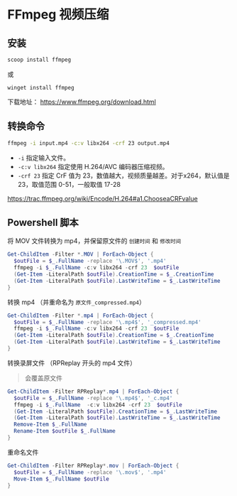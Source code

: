 # FFmpeg 视频压缩

## 安装

```sh
scoop install ffmpeg
```

或

```
winget install ffmpeg
```

下载地址： https://www.ffmpeg.org/download.html

## 转换命令

```sh
ffmpeg -i input.mp4 -c:v libx264 -crf 23 output.mp4
```

- `-i` 指定输入文件。
- `-c:v libx264` 指定使用 H.264/AVC 编码器压缩视频。
- `-crf 23` 指定 CrF 值为 23，数值越大，视频质量越差。对于x264，默认值是23，取值范围 0-51，一般取值 17-28

https://trac.ffmpeg.org/wiki/Encode/H.264#a1.ChooseaCRFvalue

## Powershell 脚本

将 MOV 文件转换为 mp4，并保留原文件的 `创建时间` 和 `修改时间`

```ps1
Get-ChildItem -Filter *.MOV | ForEach-Object {
  $outFile = $_.FullName -replace '\.MOV$', '.mp4'
  ffmpeg -i $_.FullName -c:v libx264 -crf 23  $outFile
  (Get-Item -LiteralPath $outFile).CreationTime = $_.CreationTime
  (Get-Item -LiteralPath $outFile).LastWriteTime = $_.LastWriteTime
}
```

转换 mp4 （并重命名为 `原文件_compressed.mp4`）

```ps1
Get-ChildItem -Filter *.mp4 | ForEach-Object {
  $outFile = $_.FullName -replace '\.mp4$', '_compressed.mp4'
  ffmpeg -i $_.FullName -c:v libx264 -crf 23  $outFile
  (Get-Item -LiteralPath $outFile).CreationTime = $_.CreationTime
  (Get-Item -LiteralPath $outFile).LastWriteTime = $_.LastWriteTime
}
```

转换录屏文件 （RPReplay 开头的 mp4 文件）

> 会覆盖原文件

```ps1
Get-ChildItem -Filter RPReplay*.mp4 | ForEach-Object {
  $outFile = $_.FullName -replace '\.mp4$', '_c.mp4'
  ffmpeg -i $_.FullName  -c:v libx264 -crf 23  $outFile
  (Get-Item -LiteralPath $outFile).CreationTime = $_.LastWriteTime
  (Get-Item -LiteralPath $outFile).LastWriteTime = $_.LastWriteTime
  Remove-Item $_.FullName
  Rename-Item $outFile $_.FullName
}
```

重命名文件

```ps1
Get-ChildItem -Filter RPReplay*.mov | ForEach-Object {
  $outFile = $_.FullName -replace '\.mov$', '.mp4'
  Move-Item $_.FullName $outFile
}
```
